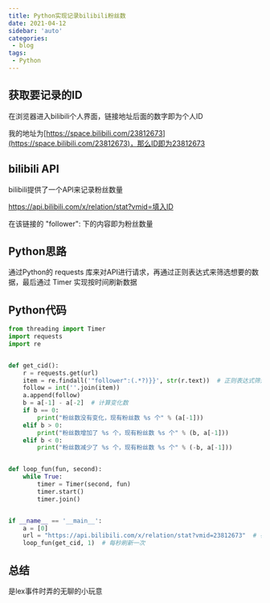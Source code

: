 ```yaml
---
title: Python实现记录bilibili粉丝数
date: 2021-04-12
sidebar: 'auto'
categories:
 - blog
tags:
 - Python 
---
```


<!-- more -->

## 获取要记录的ID

在浏览器进入bilibili个人界面，链接地址后面的数字即为个人ID

我的地址为[https://space.bilibili.com/23812673](https://space.bilibili.com/23812673)，那么ID即为23812673

## bilibili API

bilibili提供了一个API来记录粉丝数量

https://api.bilibili.com/x/relation/stat?vmid=填入ID

在该链接的 "follower": 下的内容即为粉丝数量

## Python思路

通过Python的 requests 库来对API进行请求，再通过正则表达式来筛选想要的数据，最后通过 Timer 实现按时间刷新数据

## Python代码

```Python
from threading import Timer
import requests
import re


def get_cid():
    r = requests.get(url)
    item = re.findall('"follower":(.*?)}}', str(r.text))  # 正则表达式筛选粉丝数
    follow = int(''.join(item))
    a.append(follow)
    b = a[-1] - a[-2]  # 计算变化数
    if b == 0:
        print("粉丝数没有变化，现有粉丝数 %s 个" % (a[-1]))
    elif b > 0:
        print("粉丝数增加了 %s 个，现有粉丝数 %s 个" % (b, a[-1]))
    elif b < 0:
        print("粉丝数减少了 %s 个，现有粉丝数 %s 个" % (-b, a[-1]))


def loop_fun(fun, second):
    while True:
        timer = Timer(second, fun)
        timer.start()
        timer.join()


if __name__ == '__main__':
    a = [0]
    url = "https://api.bilibili.com/x/relation/stat?vmid=23812673"  # 在这里填入想记录的ID
    loop_fun(get_cid, 1)  # 每秒刷新一次

```

## 总结
是lex事件时弄的无聊的小玩意

